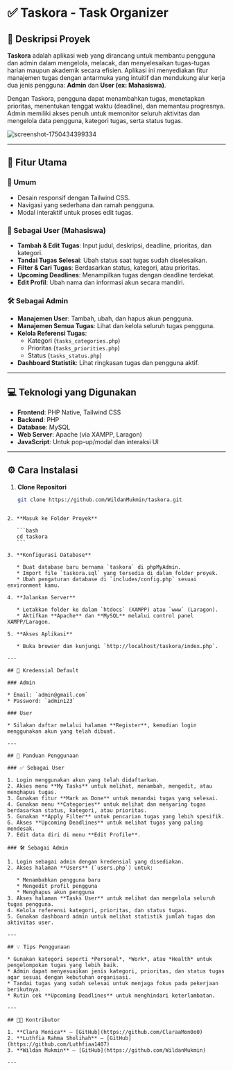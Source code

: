 
# ✅ Taskora - Task Organizer

## 📝 Deskripsi Proyek

**Taskora** adalah aplikasi web yang dirancang untuk membantu pengguna dan admin dalam mengelola, melacak, dan menyelesaikan tugas-tugas harian maupun akademik secara efisien. Aplikasi ini menyediakan fitur manajemen tugas dengan antarmuka yang intuitif dan mendukung alur kerja dua jenis pengguna: **Admin** dan **User (ex: Mahasiswa)**.

Dengan Taskora, pengguna dapat menambahkan tugas, menetapkan prioritas, menentukan tenggat waktu (deadline), dan memantau progresnya. Admin memiliki akses penuh untuk memonitor seluruh aktivitas dan mengelola data pengguna, kategori tugas, serta status tugas.

![screenshot-1750434399334](https://github.com/user-attachments/assets/7b41e557-b3d8-4151-a87f-0e27a6baf5a1)

---

## 🚀 Fitur Utama

### 🔹 Umum
- Desain responsif dengan Tailwind CSS.
- Navigasi yang sederhana dan ramah pengguna.
- Modal interaktif untuk proses edit tugas.

### 👤 Sebagai User (Mahasiswa)
- **Tambah & Edit Tugas**: Input judul, deskripsi, deadline, prioritas, dan kategori.
- **Tandai Tugas Selesai**: Ubah status saat tugas sudah diselesaikan.
- **Filter & Cari Tugas**: Berdasarkan status, kategori, atau prioritas.
- **Upcoming Deadlines**: Menampilkan tugas dengan deadline terdekat.
- **Edit Profil**: Ubah nama dan informasi akun secara mandiri.

### 🛠️ Sebagai Admin
- **Manajemen User**: Tambah, ubah, dan hapus akun pengguna.
- **Manajemen Semua Tugas**: Lihat dan kelola seluruh tugas pengguna.
- **Kelola Referensi Tugas**:
  - Kategori (`tasks_categories.php`)
  - Prioritas (`tasks_priorities.php`)
  - Status (`tasks_status.php`)
- **Dashboard Statistik**: Lihat ringkasan tugas dan pengguna aktif.

---

## 💻 Teknologi yang Digunakan

- **Frontend**: PHP Native, Tailwind CSS
- **Backend**: PHP
- **Database**: MySQL
- **Web Server**: Apache (via XAMPP, Laragon)
- **JavaScript**: Untuk pop-up/modal dan interaksi UI

---

## ⚙️ Cara Instalasi

1. **Clone Repositori**
   ```bash
   git clone https://github.com/WildanMukmin/taskora.git
````

2. **Masuk ke Folder Proyek**

   ```bash
   cd taskora
   ```

3. **Konfigurasi Database**

   * Buat database baru bernama `taskora` di phpMyAdmin.
   * Import file `taskora.sql` yang tersedia di dalam folder proyek.
   * Ubah pengaturan database di `includes/config.php` sesuai environment kamu.

4. **Jalankan Server**

   * Letakkan folder ke dalam `htdocs` (XAMPP) atau `www` (Laragon).
   * Aktifkan **Apache** dan **MySQL** melalui control panel XAMPP/Laragon.

5. **Akses Aplikasi**

   * Buka browser dan kunjungi `http://localhost/taskora/index.php`.

---

## 🔐 Kredensial Default

### Admin

* Email: `admin@gmail.com`
* Password: `admin123`

### User

* Silakan daftar melalui halaman **Register**, kemudian login menggunakan akun yang telah dibuat.

---

## 📘 Panduan Penggunaan

### ✅ Sebagai User

1. Login menggunakan akun yang telah didaftarkan.
2. Akses menu **My Tasks** untuk melihat, menambah, mengedit, atau menghapus tugas.
3. Gunakan fitur **Mark as Done** untuk menandai tugas yang selesai.
4. Gunakan menu **Categories** untuk melihat dan menyaring tugas berdasarkan status, kategori, atau prioritas.
5. Gunakan **Apply Filter** untuk pencarian tugas yang lebih spesifik.
6. Akses **Upcoming Deadlines** untuk melihat tugas yang paling mendesak.
7. Edit data diri di menu **Edit Profile**.

### 🛠️ Sebagai Admin

1. Login sebagai admin dengan kredensial yang disediakan.
2. Akses halaman **Users** (`users.php`) untuk:

   * Menambahkan pengguna baru
   * Mengedit profil pengguna
   * Menghapus akun pengguna
3. Akses halaman **Tasks User** untuk melihat dan mengelola seluruh tugas pengguna.
4. Kelola referensi kategori, prioritas, dan status tugas.
5. Gunakan dashboard admin untuk melihat statistik jumlah tugas dan aktivitas user.

---

## 💡 Tips Penggunaan

* Gunakan kategori seperti *Personal*, *Work*, atau *Health* untuk pengelompokan tugas yang lebih baik.
* Admin dapat menyesuaikan jenis kategori, prioritas, dan status tugas agar sesuai dengan kebutuhan organisasi.
* Tandai tugas yang sudah selesai untuk menjaga fokus pada pekerjaan berikutnya.
* Rutin cek **Upcoming Deadlines** untuk menghindari keterlambatan.

---

## 👨‍💻 Kontributor

1. **Clara Monica** – [GitHub](https://github.com/ClaraaMon0o0)
2. **Luthfia Rahma Sholihah** – [GitHub](https://github.com/Luthfiaa1407)
3. **Wildan Mukmin** – [GitHub](https://github.com/WildanMukmin)

---

